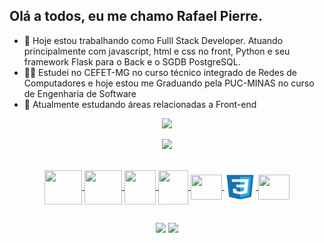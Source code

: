 ## Olá a todos, eu me chamo Rafael Pierre.


- 🔭 Hoje estou trabalhando como Fulll Stack Developer. Atuando principalmente com javascript, html e css no front, Python e seu framework Flask para o Back  e o SGDB PostgreSQL. 
- 👨‍🎓 Estudei no CEFET-MG no curso técnico integrado de Redes de Computadores e hoje estou me Graduando pela PUC-MINAS no curso de Engenharia de Software
- 🌱 Atualmente estudando áreas relacionadas a Front-end

<div align="center">
  <a href="https://github.com/Rafael-Pierre">
  <img height="180em" src="https://github-readme-stats.vercel.app/api?username=RafaelPierre&show_icons=true&theme=gotham&include_all_commits=true&count_private=true"/>
</div>

<p align="center"> <img src=https://github-readme-stats.vercel.app/api/top-langs/?username=Rafael-Pierre&layout=compact&langs_count=8&theme=vdark/> </p>
  
<div align="center" ><br>
  
  <img align="center" height="55" width="60" src="https://cdn.jsdelivr.net/gh/devicons/devicon/icons/python/python-original.svg" />
  
  <img align="center" height="55" width="60" src="https://cdn.jsdelivr.net/gh/devicons/devicon/icons/flask/flask-original.svg" />
  
  <img align="center" height="55" width="50" src="https://cdn.jsdelivr.net/gh/devicons/devicon/icons/postgresql/postgresql-original.svg" />
  
  <img align="center"  height="55" width="48" src="https://upload.wikimedia.org/wikipedia/commons/2/2f/PowerShell_5.0_icon.png">
  
  <img align="center"  height="40" width="50" src="https://cdn.jsdelivr.net/gh/devicons/devicon/icons/html5/html5-original.svg">

  <img align="center"  height="40" width="50" src="https://raw.githubusercontent.com/devicons/devicon/master/icons/css3/css3-original.svg">
  
  <img align="center"  height="40" width="50" src="https://cdn.jsdelivr.net/gh/devicons/devicon/icons/javascript/javascript-original.svg">
 
</div>
  
  ##
  
  <div align="center"> 
  
  <a href = "mailto:pierredoc28@gmail.com"><img src="https://img.shields.io/badge/-Gmail-%23333?style=for-the-badge&logo=gmail&logoColor=white" target="_blank"></a>
  <a href="https://www.linkedin.com/in/rafael-pierre-2123descolas/" target="_blank"><img src="https://img.shields.io/badge/-LinkedIn-%230077B5?style=for-the-badge&logo=linkedin&logoColor=white" target="_blank"></a> 
 
 
</div>
  
           
          
